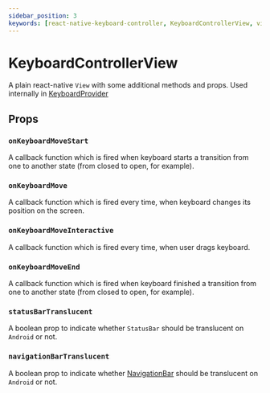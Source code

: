 ```yaml
---
sidebar_position: 3
keywords: [react-native-keyboard-controller, KeyboardControllerView, view]
---
```


# KeyboardControllerView

A plain react-native `View` with some additional methods and props. Used internally in [KeyboardProvider](./keyboard-provider.md)

## Props

### `onKeyboardMoveStart`

A callback function which is fired when keyboard starts a transition from one to another state (from closed to open, for example).

### `onKeyboardMove`

A callback function which is fired every time, when keyboard changes its position on the screen.

### `onKeyboardMoveInteractive`

A callback function which is fired every time, when user drags keyboard.

### `onKeyboardMoveEnd`

A callback function which is fired when keyboard finished a transition from one to another state (from closed to open, for example).

### `statusBarTranslucent` <div className="label android"></div>

A boolean prop to indicate whether `StatusBar` should be translucent on `Android` or not.

### `navigationBarTranslucent` <div className="label android"></div>

A boolean prop to indicate whether [NavigationBar](https://m2.material.io/design/platform-guidance/android-bars.html#android-navigation-bar) should be translucent on `Android` or not.
